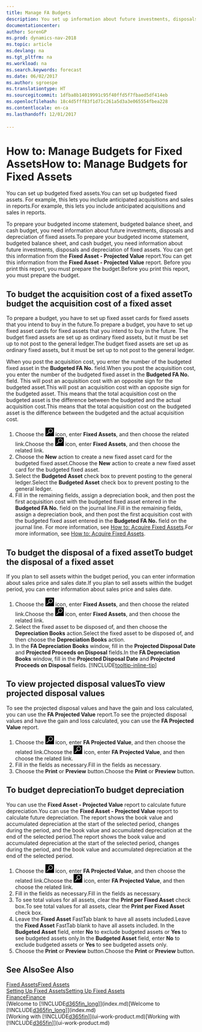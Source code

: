 ```yaml
---
title: Manage FA Budgets
description: You set up information about future investments, disposals, and depreciation of fixed assets to help prepare budgets and forecasts.
documentationcenter: 
author: SorenGP
ms.prod: dynamics-nav-2018
ms.topic: article
ms.devlang: na
ms.tgt_pltfrm: na
ms.workload: na
ms.search.keywords: forecast
ms.date: 06/02/2017
ms.author: sgroespe
ms.translationtype: HT
ms.sourcegitcommit: 1dfba8b14019991c95f40ffd5f7fbaed5df414eb
ms.openlocfilehash: 18c4d5fff83f1d71c261a5d3a3e065554fbea228
ms.contentlocale: en-ca
ms.lasthandoff: 12/01/2017

---
```

# <a name="how-to-manage-budgets-for-fixed-assets"></a><span data-ttu-id="0f78b-103">How to: Manage Budgets for Fixed Assets</span><span class="sxs-lookup"><span data-stu-id="0f78b-103">How to: Manage Budgets for Fixed Assets</span></span>
<span data-ttu-id="0f78b-104">You can set up budgeted fixed assets.</span><span class="sxs-lookup"><span data-stu-id="0f78b-104">You can set up budgeted fixed assets.</span></span> <span data-ttu-id="0f78b-105">For example, this lets you include anticipated acquisitions and sales in reports.</span><span class="sxs-lookup"><span data-stu-id="0f78b-105">For example, this lets you include anticipated acquisitions and sales in reports.</span></span>  

<span data-ttu-id="0f78b-106">To prepare your budgeted income statement, budgeted balance sheet, and cash budget, you need information about future investments, disposals and depreciation of fixed assets.</span><span class="sxs-lookup"><span data-stu-id="0f78b-106">To prepare your budgeted income statement, budgeted balance sheet, and cash budget, you need information about future investments, disposals and depreciation of fixed assets.</span></span> <span data-ttu-id="0f78b-107">You can get this information from the **Fixed Asset - Projected Value** report.</span><span class="sxs-lookup"><span data-stu-id="0f78b-107">You can get this information from the **Fixed Asset - Projected Value** report.</span></span> <span data-ttu-id="0f78b-108">Before you print this report, you must prepare the budget.</span><span class="sxs-lookup"><span data-stu-id="0f78b-108">Before you print this report, you must prepare the budget.</span></span>  

## <a name="to-budget-the-acquisition-cost-of-a-fixed-asset"></a><span data-ttu-id="0f78b-109">To budget the acquisition cost of a fixed asset</span><span class="sxs-lookup"><span data-stu-id="0f78b-109">To budget the acquisition cost of a fixed asset</span></span>
<span data-ttu-id="0f78b-110">To prepare a budget, you have to set up fixed asset cards for fixed assets that you intend to buy in the future.</span><span class="sxs-lookup"><span data-stu-id="0f78b-110">To prepare a budget, you have to set up fixed asset cards for fixed assets that you intend to buy in the future.</span></span> <span data-ttu-id="0f78b-111">The budget fixed assets are set up as ordinary fixed assets, but it must be set up to not post to the general ledger.</span><span class="sxs-lookup"><span data-stu-id="0f78b-111">The budget fixed assets are set up as ordinary fixed assets, but it must be set up to not post to the general ledger.</span></span>

<span data-ttu-id="0f78b-112">When you post the acquisition cost, you enter the number of the budgeted fixed asset in the **Budgeted FA No.** field.</span><span class="sxs-lookup"><span data-stu-id="0f78b-112">When you post the acquisition cost, you enter the number of the budgeted fixed asset in the **Budgeted FA No.** field.</span></span> <span data-ttu-id="0f78b-113">This will post an acquisition cost with an opposite sign for the budgeted asset.</span><span class="sxs-lookup"><span data-stu-id="0f78b-113">This will post an acquisition cost with an opposite sign for the budgeted asset.</span></span> <span data-ttu-id="0f78b-114">This means that the total acquisition cost on the budgeted asset is the difference between the budgeted and the actual acquisition cost.</span><span class="sxs-lookup"><span data-stu-id="0f78b-114">This means that the total acquisition cost on the budgeted asset is the difference between the budgeted and the actual acquisition cost.</span></span>

1. <span data-ttu-id="0f78b-115">Choose the ![Search for Page or Report](media/ui-search/search_small.png "Search for Page or Report icon") icon, enter **Fixed Assets**, and then choose the related link.</span><span class="sxs-lookup"><span data-stu-id="0f78b-115">Choose the ![Search for Page or Report](media/ui-search/search_small.png "Search for Page or Report icon") icon, enter **Fixed Assets**, and then choose the related link.</span></span>
2. <span data-ttu-id="0f78b-116">Choose the **New** action to create a new fixed asset card for the budgeted fixed asset.</span><span class="sxs-lookup"><span data-stu-id="0f78b-116">Choose the **New** action to create a new fixed asset card for the budgeted fixed asset.</span></span>
3. <span data-ttu-id="0f78b-117">Select the **Budgeted Asset** check box to prevent posting to the general ledger.</span><span class="sxs-lookup"><span data-stu-id="0f78b-117">Select the **Budgeted Asset** check box to prevent posting to the general ledger.</span></span>
4. <span data-ttu-id="0f78b-118">Fill in the remaining fields, assign a depreciation book, and then post the first acquisition cost with the budgeted fixed asset entered in the **Budgeted FA No.** field on the journal line.</span><span class="sxs-lookup"><span data-stu-id="0f78b-118">Fill in the remaining fields, assign a depreciation book, and then post the first acquisition cost with the budgeted fixed asset entered in the **Budgeted FA No.** field on the journal line.</span></span> <span data-ttu-id="0f78b-119">For more information, see [How to: Acquire Fixed Assets](fa-how-acquire.md).</span><span class="sxs-lookup"><span data-stu-id="0f78b-119">For more information, see [How to: Acquire Fixed Assets](fa-how-acquire.md).</span></span>

## <a name="to-budget-the-disposal-of-a-fixed-asset"></a><span data-ttu-id="0f78b-120">To budget the disposal of a fixed asset</span><span class="sxs-lookup"><span data-stu-id="0f78b-120">To budget the disposal of a fixed asset</span></span>
<span data-ttu-id="0f78b-121">If you plan to sell assets within the budget period, you can enter information about sales price and sales date.</span><span class="sxs-lookup"><span data-stu-id="0f78b-121">If you plan to sell assets within the budget period, you can enter information about sales price and sales date.</span></span>

1. <span data-ttu-id="0f78b-122">Choose the ![Search for Page or Report](media/ui-search/search_small.png "Search for Page or Report icon") icon, enter **Fixed Assets**, and then choose the related link.</span><span class="sxs-lookup"><span data-stu-id="0f78b-122">Choose the ![Search for Page or Report](media/ui-search/search_small.png "Search for Page or Report icon") icon, enter **Fixed Assets**, and then choose the related link.</span></span>
2. <span data-ttu-id="0f78b-123">Select the fixed asset to be disposed of, and then choose the **Depreciation Books** action.</span><span class="sxs-lookup"><span data-stu-id="0f78b-123">Select the fixed asset to be disposed of, and then choose the **Depreciation Books** action.</span></span>
3. <span data-ttu-id="0f78b-124">In the **FA Depreciation Books** window, fill in the **Projected Disposal Date** and **Projected Proceeds on Disposal** fields.</span><span class="sxs-lookup"><span data-stu-id="0f78b-124">In the **FA Depreciation Books** window, fill in the **Projected Disposal Date** and **Projected Proceeds on Disposal** fields.</span></span> [!INCLUDE[tooltip-inline-tip](includes/tooltip-inline-tip_md.md)]

## <a name="to-view-projected-disposal-values"></a><span data-ttu-id="0f78b-125">To view projected disposal values</span><span class="sxs-lookup"><span data-stu-id="0f78b-125">To view projected disposal values</span></span>
<span data-ttu-id="0f78b-126">To see the projected disposal values and have the gain and loss calculated, you can use the **FA Projected Value** report.</span><span class="sxs-lookup"><span data-stu-id="0f78b-126">To see the projected disposal values and have the gain and loss calculated, you can use the **FA Projected Value** report.</span></span>

1. <span data-ttu-id="0f78b-127">Choose the ![Search for Page or Report](media/ui-search/search_small.png "Search for Page or Report icon") icon, enter **FA Projected Value**, and then choose the related link.</span><span class="sxs-lookup"><span data-stu-id="0f78b-127">Choose the ![Search for Page or Report](media/ui-search/search_small.png "Search for Page or Report icon") icon, enter **FA Projected Value**, and then choose the related link.</span></span>
2. <span data-ttu-id="0f78b-128">Fill in the fields as necessary.</span><span class="sxs-lookup"><span data-stu-id="0f78b-128">Fill in the fields as necessary.</span></span>
3. <span data-ttu-id="0f78b-129">Choose the **Print** or **Preview** button.</span><span class="sxs-lookup"><span data-stu-id="0f78b-129">Choose the **Print** or **Preview** button.</span></span>

## <a name="to-budget-depreciation"></a><span data-ttu-id="0f78b-130">To budget depreciation</span><span class="sxs-lookup"><span data-stu-id="0f78b-130">To budget depreciation</span></span>
<span data-ttu-id="0f78b-131">You can use the **Fixed Asset - Projected Value** report to calculate future depreciation.</span><span class="sxs-lookup"><span data-stu-id="0f78b-131">You can use the **Fixed Asset - Projected Value** report to calculate future depreciation.</span></span> <span data-ttu-id="0f78b-132">The report shows the book value and accumulated depreciation at the start of the selected period, changes during the period, and the book value and accumulated depreciation at the end of the selected period.</span><span class="sxs-lookup"><span data-stu-id="0f78b-132">The report shows the book value and accumulated depreciation at the start of the selected period, changes during the period, and the book value and accumulated depreciation at the end of the selected period.</span></span>

1. <span data-ttu-id="0f78b-133">Choose the ![Search for Page or Report](media/ui-search/search_small.png "Search for Page or Report icon") icon, enter **FA Projected Value**, and then choose the related link.</span><span class="sxs-lookup"><span data-stu-id="0f78b-133">Choose the ![Search for Page or Report](media/ui-search/search_small.png "Search for Page or Report icon") icon, enter **FA Projected Value**, and then choose the related link.</span></span>
2. <span data-ttu-id="0f78b-134">Fill in the fields as necessary.</span><span class="sxs-lookup"><span data-stu-id="0f78b-134">Fill in the fields as necessary.</span></span>
3. <span data-ttu-id="0f78b-135">To see total values for all assets, clear the **Print per Fixed Asset** check box.</span><span class="sxs-lookup"><span data-stu-id="0f78b-135">To see total values for all assets, clear the **Print per Fixed Asset** check box.</span></span>
4. <span data-ttu-id="0f78b-136">Leave the **Fixed Asset** FastTab blank to have all assets included.</span><span class="sxs-lookup"><span data-stu-id="0f78b-136">Leave the **Fixed Asset** FastTab blank to have all assets included.</span></span> <span data-ttu-id="0f78b-137">In the **Budgeted Asset** field, enter **No** to exclude budgeted assets or **Yes** to see budgeted assets only.</span><span class="sxs-lookup"><span data-stu-id="0f78b-137">In the **Budgeted Asset** field, enter **No** to exclude budgeted assets or **Yes** to see budgeted assets only.</span></span>
5. <span data-ttu-id="0f78b-138">Choose the **Print** or **Preview** button.</span><span class="sxs-lookup"><span data-stu-id="0f78b-138">Choose the **Print** or **Preview** button.</span></span>

## <a name="see-also"></a><span data-ttu-id="0f78b-139">See Also</span><span class="sxs-lookup"><span data-stu-id="0f78b-139">See Also</span></span>
[<span data-ttu-id="0f78b-140">Fixed Assets</span><span class="sxs-lookup"><span data-stu-id="0f78b-140">Fixed Assets</span></span>](fa-manage.md)  
[<span data-ttu-id="0f78b-141">Setting Up Fixed Assets</span><span class="sxs-lookup"><span data-stu-id="0f78b-141">Setting Up Fixed Assets</span></span>](fa-setup.md)  
[<span data-ttu-id="0f78b-142">Finance</span><span class="sxs-lookup"><span data-stu-id="0f78b-142">Finance</span></span>](finance.md)  
<span data-ttu-id="0f78b-143">[Welcome to [!INCLUDE[d365fin_long](includes/d365fin_long_md.md)]](index.md)</span><span class="sxs-lookup"><span data-stu-id="0f78b-143">[Welcome to [!INCLUDE[d365fin_long](includes/d365fin_long_md.md)]](index.md)</span></span>  
<span data-ttu-id="0f78b-144">[Working with [!INCLUDE[d365fin](includes/d365fin_md.md)]](ui-work-product.md)</span><span class="sxs-lookup"><span data-stu-id="0f78b-144">[Working with [!INCLUDE[d365fin](includes/d365fin_md.md)]](ui-work-product.md)</span></span>

